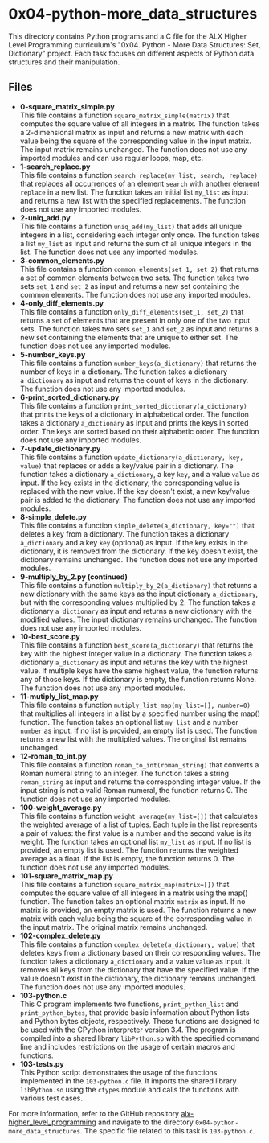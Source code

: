 <!DOCTYiPE html>
<html>
<head>
  <title></title>
</head>
<body>
  <h1>0x04-python-more_data_structures</h1>
  <p>
    This directory contains Python programs and a C file for the ALX Higher Level Programming curriculum's "0x04. Python - More Data Structures: Set, Dictionary" project. Each task focuses on different aspects of Python data structures and their manipulation.
  </p>
  <h2>Files</h2>
  <ul>
    <li>
      <strong>0-square_matrix_simple.py</strong><br>
      This file contains a function <code>square_matrix_simple(matrix)</code> that computes the square value of all integers in a matrix. The function takes a 2-dimensional matrix as input and returns a new matrix with each value being the square of the corresponding value in the input matrix. The input matrix remains unchanged. The function does not use any imported modules and can use regular loops, map, etc.
    </li>
    <li>
      <strong>1-search_replace.py</strong><br>
      This file contains a function <code>search_replace(my_list, search, replace)</code> that replaces all occurrences of an element <code>search</code> with another element <code>replace</code> in a new list. The function takes an initial list <code>my_list</code> as input and returns a new list with the specified replacements. The function does not use any imported modules.
    </li>
    <li>
      <strong>2-uniq_add.py</strong><br>
      This file contains a function <code>uniq_add(my_list)</code> that adds all unique integers in a list, considering each integer only once. The function takes a list <code>my_list</code> as input and returns the sum of all unique integers in the list. The function does not use any imported modules.
    </li>
    <li>
      <strong>3-common_elements.py</strong><br>
      This file contains a function <code>common_elements(set_1, set_2)</code> that returns a set of common elements between two sets. The function takes two sets <code>set_1</code> and <code>set_2</code> as input and returns a new set containing the common elements. The function does not use any imported modules.
    </li>
    <li>
      <strong>4-only_diff_elements.py</strong><br>
      This file contains a function <code>only_diff_elements(set_1, set_2)</code> that returns a set of elements that are present in only one of the two input sets. The function takes two sets <code>set_1</code> and <code>set_2</code> as input and returns a new set containing the elements that are unique to either set. The function does not use any imported modules.
    </li>
    <li>
      <strong>5-number_keys.py</strong><br>
      This file contains a function <code>number_keys(a_dictionary)</code> that returns the number of keys in a dictionary. The function takes a dictionary <code>a_dictionary</code> as input and returns the count of keys in the dictionary. The function does not use any imported modules.
    </li>
    <li>
      <strong>6-print_sorted_dictionary.py</strong><br>
      This file contains a function <code>print_sorted_dictionary(a_dictionary)</code> that prints the keys of a dictionary in alphabetical order. The function takes a dictionary <code>a_dictionary</code> as input and prints the keys in sorted order. The keys are sorted based on their alphabetic order. The function does not use any imported modules.
    </li>
    <li>
      <strong>7-update_dictionary.py</strong><br>
      This file contains a function <code>update_dictionary(a_dictionary, key, value)</code> that replaces or adds a key/value pair in a dictionary. The function takes a dictionary <code>a_dictionary</code>, a key <code>key</code>, and a value <code>value</code> as input. If the key exists in the dictionary, the corresponding value is replaced with the new value. If the key doesn't exist, a new key/value pair is added to the dictionary. The function does not use any imported modules.
    </li>
    <li>
      <strong>8-simple_delete.py</strong><br>
      This file contains a function <code>simple_delete(a_dictionary, key="")</code> that deletes a key from a dictionary. The function takes a dictionary <code>a_dictionary</code> and a key <code>key</code> (optional) as input. If the key exists in the dictionary, it is removed from the dictionary. If the key doesn't exist, the dictionary remains unchanged. The function does not use any imported modules.
    </li>
    <li>
      <strong>9-multiply_by_2.py (continued)</strong><br>
      This file contains a function <code>multiply_by_2(a_dictionary)</code> that returns a new dictionary with the same keys as the input dictionary <code>a_dictionary</code>, but with the corresponding values multiplied by 2. The function takes a dictionary <code>a_dictionary</code> as input and returns a new dictionary with the modified values. The input dictionary remains unchanged. The function does not use any imported modules.
    </li>
    <li>
      <strong>10-best_score.py</strong><br>
      This file contains a function <code>best_score(a_dictionary)</code> that returns the key with the highest integer value in a dictionary. The function takes a dictionary <code>a_dictionary</code> as input and returns the key with the highest value. If multiple keys have the same highest value, the function returns any of those keys. If the dictionary is empty, the function returns None. The function does not use any imported modules.
    </li>
    <li>
      <strong>11-mutiply_list_map.py</strong><br>
      This file contains a function <code>mutiply_list_map(my_list=[], number=0)</code> that multiplies all integers in a list by a specified number using the map() function. The function takes an optional list <code>my_list</code> and a number <code>number</code> as input. If no list is provided, an empty list is used. The function returns a new list with the multiplied values. The original list remains unchanged.
    </li>
    <li>
      <strong>12-roman_to_int.py</strong><br>
      This file contains a function <code>roman_to_int(roman_string)</code> that converts a Roman numeral string to an integer. The function takes a string <code>roman_string</code> as input and returns the corresponding integer value. If the input string is not a valid Roman numeral, the function returns 0. The function does not use any imported modules.
    </li>
    <li>
      <strong>100-weight_average.py</strong><br>
      This file contains a function <code>weight_average(my_list=[])</code> that calculates the weighted average of a list of tuples. Each tuple in the list represents a pair of values: the first value is a number and the second value is its weight. The function takes an optional list <code>my_list</code> as input. If no list is provided, an empty list is used. The function returns the weighted average as a float. If the list is empty, the function returns 0. The function does not use any imported modules.
    </li>
    <li>
      <strong>101-square_matrix_map.py</strong><br>
      This file contains a function <code>square_matrix_map(matrix=[])</code> that computes the square value of all integers in a matrix using the map() function. The function takes an optional matrix <code>matrix</code> as input. If no matrix is provided, an empty matrix is used. The function returns a new matrix with each value being the square of the corresponding value in the input matrix. The original matrix remains unchanged.
    </li>
    <li>
      <strong>102-complex_delete.py</strong><br>
      This file contains a function <code>complex_delete(a_dictionary, value)</code> that deletes keys from a dictionary based on their corresponding values. The function takes a dictionary <code>a_dictionary</code> and a value <code>value</code> as input. It removes all keys from the dictionary that have the specified value. If the value doesn't exist in the dictionary, the dictionary remains unchanged. The function does not use any imported modules.
    </li>
    <li>
      <strong>103-python.c</strong><br>
      This C program implements two functions, <code>print_python_list</code> and <code>print_python_bytes</code>, that provide basic information about Python lists and Python bytes objects, respectively. These functions are designed to be used with the CPython interpreter version 3.4. The program is compiled into a shared library <code>libPython.so</code> with the specified command line and includes restrictions on the usage of certain macros and functions.
    </li>
    <li>
      <strong>103-tests.py</strong><br>
      This Python script demonstrates the usage of the functions implemented in the <code>103-python.c</code> file. It imports the shared library <code>libPython.so</code> using the <code>ctypes</code> module and calls the functions with various test cases.
    </li>
  </ul>
  <p>
    For more information, refer to the GitHub repository <a href="https://github.com/alx-higher_level_programming">alx-higher_level_programming</a> and navigate to the directory <code>0x04-python-more_data_structures</code>. The specific file related to this task is <code>103-python.c</code>.
  </p>
</body>
</html>

